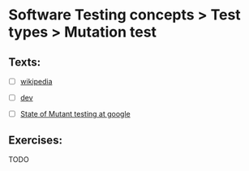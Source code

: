 # Software Testing concepts > Test types > Mutation test

## Texts:

- [ ] [wikipedia](https://en.wikipedia.org/wiki/Mutation_testing)
- [ ] [dev](https://dev.to/schreiber_chris/mutation-testing-in-1000-characters-193a)
- [ ] [State of Mutant testing at google](https://research.google/pubs/pub46584/)


## Exercises:

TODO